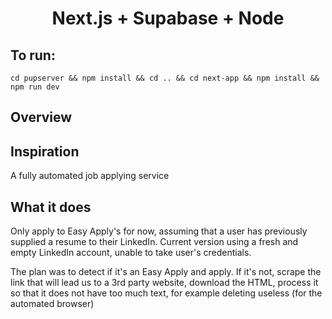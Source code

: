 <h1 align="center"><b>Next.js</b> + <b>Supabase</b> + <b>Node</b></h1>
<h2>To run:</h2>
<code>cd pupserver && npm install && cd .. && cd next-app && npm install && npm run dev</code>

## Overview

## Inspiration
A fully automated job applying service
## What it does
Only apply to Easy Apply's for now, assuming that a user has previously supplied a resume to their LinkedIn. 
Current version using a fresh and empty LinkedIn account, unable to take user's credentials.

The plan was to detect if it's an Easy Apply and apply. If it's not, scrape the link that will lead us to a 3rd party website, download the HTML, process it so that it does not have too much text, for example deleting useless (for the automated browser) <script>, <body>, <head> tags,. etc. and ask ChatGPT 4 API an accurate prompt: 

"for this {html}, write a Puppeteer script that uses accurate CSS selectors and input the user's data into correct fields: {user_data}, if cover letter field exists, write a cover letter using {resume} and {short_story} (earlier supplied by user, to prevent sounding soulless and emphasize user's strengths). STRICTLY RETURN THE PUPPETEER CODE WITH DESIRED INFORMATION."

This API call would return a Puppeteer script, that we could simply extract and execute inside our Node server like this: exec(script)
## How we built it

## Challenges we ran into
Glassdoor and Indeed's heavy bot detection and combat with captchas, dynamic CSS classes. The transition to LinkedIn was made at 3am on the day of submissions.
## Accomplishments that we're proud of
Undetected by LinkedIn
## What we learned
Running a website and a dedicated node server on one machine, 
What we learned and is not shown in project:
[x] Executing code from API calls (not in submission)
[x] Very accurate Chat GPT prompts
[x] New, experimental NextJS 13 'app' folder with server components
[x] Safe credentials handling in server/client components
[x] In-depth Puppeteer library tricks
[x] In-depth Automated Browser bot anti-detection
## What's next for CareersGPT
Handle all variants of easy submits (some require to make you pick options instead of one click), protect against bot detection and apply on 3rd party websites!

